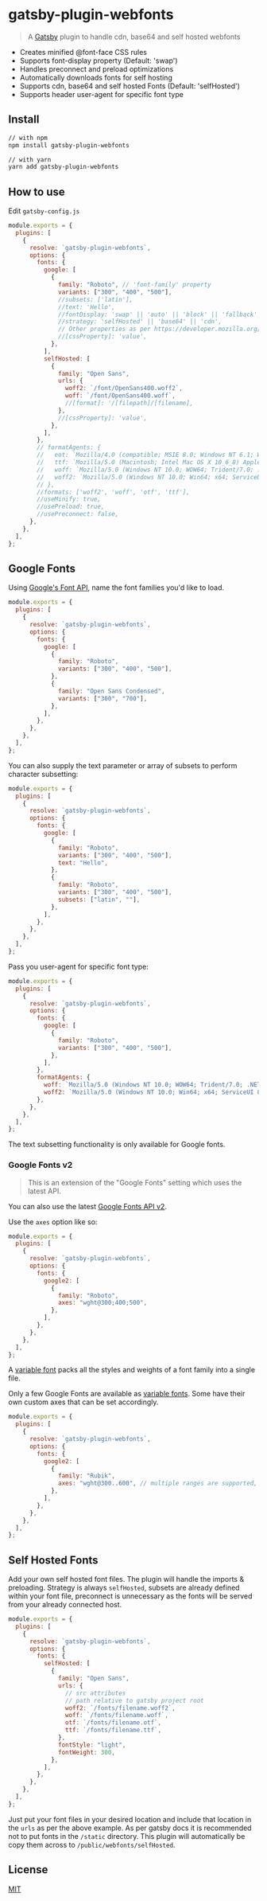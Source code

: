 # gatsby-plugin-webfonts

> A [Gatsby](https://github.com/gatsbyjs/gatsby) plugin to handle cdn, base64 and self hosted webfonts

- Creates minified @font-face CSS rules
- Supports font-display property (Default: 'swap')
- Handles preconnect and preload optimizations
- Automatically downloads fonts for self hosting
- Supports cdn, base64 and self hosted Fonts (Default: 'selfHosted')
- Supports header user-agent for specific font type

## Install

```sh
// with npm
npm install gatsby-plugin-webfonts

// with yarn
yarn add gatsby-plugin-webfonts
```

## How to use

Edit `gatsby-config.js`

```javascript
module.exports = {
  plugins: [
    {
      resolve: `gatsby-plugin-webfonts`,
      options: {
        fonts: {
          google: [
            {
              family: "Roboto", // 'font-family' property
              variants: ["300", "400", "500"],
              //subsets: ['latin'],
              //text: 'Hello',
              //fontDisplay: 'swap' || 'auto' || 'block' || 'fallback' || 'optional',
              //strategy: 'selfHosted' || 'base64' || 'cdn',
              // Other properties as per https://developer.mozilla.org/en-US/docs/Web/CSS/@font-face (except 'src' & 'font-family') can go here i.e.
              //[cssProperty]: 'value',
            },
          ],
          selfHosted: [
            {
              family: "Open Sans",
              urls: {
                woff2: `/font/OpenSans400.woff2`,
                woff: `/font/OpenSans400.woff`,
                //[format]: '/[filepath]/[filename],
              },
              //[cssProperty]: 'value',
            },
          ],
        },
        // formatAgents: {
        //   eot: `Mozilla/4.0 (compatible; MSIE 8.0; Windows NT 6.1; WOW64; Trident/4.0; SLCC2; .NET CLR 2.0.50727; .NET CLR 3.5.30729; .NET CLR 3.0.30729; .NET4.0C; .NET4.0E)`,
        //   ttf: `Mozilla/5.0 (Macintosh; Intel Mac OS X 10_6_8) AppleWebKit/534.59.8 (KHTML, like Gecko) Version/5.1.9 Safari/534.59.8`,
        //   woff: `Mozilla/5.0 (Windows NT 10.0; WOW64; Trident/7.0; .NET4.0C; .NET4.0E; .NET CLR 2.0.50727; .NET CLR 3.0.30729; .NET CLR 3.5.30729; rv:11.0) like Gecko`,
        //   woff2: `Mozilla/5.0 (Windows NT 10.0; Win64; x64; ServiceUI 8) AppleWebKit/537.36 (KHTML, like Gecko) Chrome/51.0.2704.79 Safari/537.36 Edge/14.14393`,
        // },
        //formats: ['woff2', 'woff', 'otf', 'ttf'],
        //useMinify: true,
        //usePreload: true,
        //usePreconnect: false,
      },
    },
  ],
};
```

## Google Fonts

Using [Google's Font API](https://code.google.com/apis/webfonts/docs/getting_started.html), name the font families you'd like to load.

```javascript
module.exports = {
  plugins: [
    {
      resolve: `gatsby-plugin-webfonts`,
      options: {
        fonts: {
          google: [
            {
              family: "Roboto",
              variants: ["300", "400", "500"],
            },
            {
              family: "Open Sans Condensed",
              variants: ["300", "700"],
            },
          ],
        },
      },
    },
  ],
};
```

You can also supply the text parameter or array of subsets to perform character subsetting:

```javascript
module.exports = {
  plugins: [
    {
      resolve: `gatsby-plugin-webfonts`,
      options: {
        fonts: {
          google: [
            {
              family: "Roboto",
              variants: ["300", "400", "500"],
              text: "Hello",
            },
            {
              family: "Roboto",
              variants: ["300", "400", "500"],
              subsets: ["latin", ""],
            },
          ],
        },
      },
    },
  ],
};
```

Pass you user-agent for specific font type:

```javascript
module.exports = {
  plugins: [
    {
      resolve: `gatsby-plugin-webfonts`,
      options: {
        fonts: {
          google: [
            {
              family: "Roboto",
              variants: ["300", "400", "500"],
            },
          ],
        },
        formatAgents: {
          woff: `Mozilla/5.0 (Windows NT 10.0; WOW64; Trident/7.0; .NET4.0C; .NET4.0E; .NET CLR 2.0.50727; .NET CLR 3.0.30729; .NET CLR 3.5.30729; rv:11.0) like Gecko`,
          woff2: `Mozilla/5.0 (Windows NT 10.0; Win64; x64; ServiceUI 8) AppleWebKit/537.36 (KHTML, like Gecko) Chrome/51.0.2704.79 Safari/537.36 Edge/14.14393`,
        },
      },
    },
  ],
};
```

The text subsetting functionality is only available for Google fonts.

### Google Fonts v2

> This is an extension of the "Google Fonts" setting which uses the latest API.

You can also use the latest [Google Fonts API v2](https://developers.google.com/fonts/docs/css2).

Use the `axes` option like so:

```javascript
module.exports = {
  plugins: [
    {
      resolve: `gatsby-plugin-webfonts`,
      options: {
        fonts: {
          google2: [
            {
              family: "Roboto",
              axes: "wght@300;400;500",
            },
          ],
        },
      },
    },
  ],
};
```

A [variable font](https://web.dev/variable-fonts/) packs all the styles and weights of a font family into a single file.

Only a few Google Fonts are available as [variable fonts](https://fonts.google.com/variablefonts).
Some have their own custom axes that can be set accordingly.

```javascript
module.exports = {
  plugins: [
    {
      resolve: `gatsby-plugin-webfonts`,
      options: {
        fonts: {
          google2: [
            {
              family: "Rubik",
              axes: "wght@300..600", // multiple ranges are supported, ex: "wght@300..500;700..900"
            },
          ],
        },
      },
    },
  ],
};
```

## Self Hosted Fonts

Add your own self hosted font files. The plugin will handle the imports & preloading. Strategy is always `selfHosted`, subsets are already defined within your font file, preconnect is unnecessary as the fonts will be served from your already connected host.

```javascript
module.exports = {
  plugins: [
    {
      resolve: `gatsby-plugin-webfonts`,
      options: {
        fonts: {
          selfHosted: [
            {
              family: "Open Sans",
              urls: {
                // src attributes
                // path relative to gatsby project root
                woff2: `/fonts/filename.woff2`,
                woff: `/fonts/filename.woff`,
                otf: `/fonts/filename.otf`,
                ttf: `/fonts/filename.ttf`,
              },
              fontStyle: "light",
              fontWeight: 300,
            },
          ],
        },
      },
    },
  ],
};
```

Just put your font files in your desired location and include that location in the `urls` as per the above example.
As per gatsby docs it is recommended not to put fonts in the `/static` directory. This plugin will automatically be copy them across to `/public/webfonts/selfHosted`.

## License

[MIT](LICENSE)
